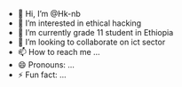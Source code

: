 - 👋 Hi, I’m @Hk-nb 
- 👀 I’m interested in ethical hacking
- 🌱 I’m currently grade 11 student in Ethiopia 
- 💞️ I’m looking to collaborate on ict sector
- 📫 How to reach me ...
- 😄 Pronouns: ...
- ⚡ Fun fact: ...

<!---
Hk-nb/Hk-nb is a ✨ special ✨ repository because its `README.md` (this file) appears on your GitHub profile.
You can click the Preview link to take a look at your changes.
--->
